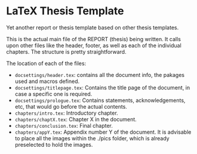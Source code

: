 # LaTeX Thesis Template
Yet another report or thesis template based on other thesis templates. 

This is the actual main file of the REPORT (thesis) being written. It calls upon other files like the header, footer, as well as each of the individual chapters. The structure is pretty straightforward. 

The location of each of the files: 
 - `docsettings/header.tex`: contains all the document info, the pakages used and macros defined.
 - `docsettings/titlepage.tex`: Contains the title page of the document, in case a specific one is required.
 - `docsettings/prologue.tex`: Contains statements, acknowledgements, etc, that would go before the actual contents.
 - `chapters/intro.tex`: Introductory chapter.
 - `chapters/chaptX.tex`: Chapter X in the document.
 - `chapters/conclusion.tex`: Final chapter.
 - `chapters/appY.tex`: Appendix number Y of the document.
It is advisable to place all the images within the ./pics folder, which is already preselected to hold the images. 


